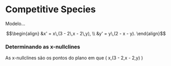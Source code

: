 # Competitive Species

Modelo...

```math
\begin{align}
    &x' = x\,(3 - 2\,x - 2\,y), \\
    &y' = y\,(2 - x - y).
\end{align}
```

### Determinando as x-nullclines

As x-nullclines são os pontos do plano em que \( x\,(3 - 2\,x - 2\,y) \)